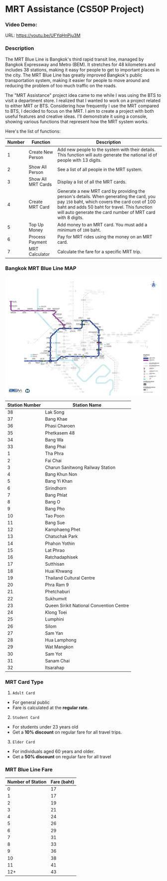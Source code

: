# MRT Assistance (CS50P Project)

### Video Demo: 
URL: https://youtu.be/UFYqHnPju3M 

### Description 

The MRT Blue Line is Bangkok's third rapid transit line, managed by Bangkok Expressway and Metro (BEM). It stretches for 48 kilometers and includes 38 stations, making it easy for people to get to important places in the city. The MRT Blue Line has greatly improved Bangkok's public transportation system, making it easier for people to move around and reducing the problem of too much traffic on the roads.

The "MRT Assistance" project idea came to me while I was using the BTS to visit a department store. I realized that I wanted to work on a project related to either MRT or BTS. Considering how frequently I use the MRT compared to BTS, I decided to focus on the MRT. I aim to create a project with both useful features and creative ideas. I'll demonstrate it using a console, showing various functions that represent how the MRT system works. 

Here's the list of functions:

| Number | Function | Description |
|---|---|---|
| 1 | Create New Person | Add new people to the system with their details. This function will auto generate the national id of people with 13 digits. |
| 2 | Show All Person | See a list of all people in the MRT system. |
| 3 | Show All MRT Cards | Display a list of all the MRT cards. |
| 4 | Create MRT Card | Generate a new MRT card by providing the person's details. When generating the card, you pay `150` baht, which covers the card cost of 100 baht and adds 50 baht for travel. This function will auto generate the card number of MRT card with 8 digits. |
| 5 | Top Up Money | Add money to an MRT card. You must add a minimum of `100` baht.|
| 6 | Process Payment | Pay for MRT rides using the money on an MRT card. |
| 7 | MRT Calculator | Calculate the fare for a specific MRT trip. |

### Bangkok MRT Blue Line MAP
![Example Image](bangkok-mrt-metro-subway-map.webp)

| Station Number | Station Name |
|---|---|
| 38  | Lak Song     |
| 37  | Bang Khae    |
| 36  | Phasi Charoen|
| 35  | Phetkasem 48 |
| 34  | Bang Wa      |
| 33  | Bang Phai    |
| 1   | Tha Phra     |
| 2   | Fai Chai     |
| 3   | Charun Sanitwong Railway Station |
| 4   | Bang Khun Non|
| 5   | Bang Yi Khan |
| 6   | Sirindhorn   |
| 7   | Bang Phlat   |
| 8   | Bang O       |
| 9   | Bang Pho     |
| 10  | Tao Poon     |
| 11  | Bang Sue     |
| 12  | Kamphaeng Phet |
| 13  | Chatuchak Park |
| 14  | Phahon Yothin  |
| 15  | Lat Phrao      |
| 16  | Ratchadaphisek |
| 17  | Sutthisan      |
| 18  | Huai Khwang    |
| 19  | Thailand Cultural Centre|
| 20  | Phra Ram 9  |
| 21  | Phetchaburi |
| 22  | Sukhumvit   |
| 23  | Queen Sirikit National Convention Centre |
| 24  | Klong Toei   |
| 25  | Lumphini     |
| 26  | Silom        |
| 27  | Sam Yan      |
| 28  | Hua Lamphong |
| 29  | Wat Mangkon  |
| 30  | Sam Yot      |
| 31  | Sanam Chai   |
| 32  | Itsarahap    |


### MRT Card Type 

1. `Adult Card`
- For general public
- Fare is calculated at the **regular rate**.

2. `Student Card`
- For students under 23 years old
- Get a **10% discount** on regular fare for all travel trips.
3. `Elder Card`

- For individuals aged 60 years and older.
- Get a **50% discount** on regular fare for all travel 

### MRT Blue Line Fare

| Number of Station | Fare (baht) |
|---|---|
| 0 | 17 | 
| 1 | 17 | 
| 2 | 19 | 
| 3 | 21 | 
| 4 | 24 | 
| 5 | 26 | 
| 6 | 29 | 
| 7 | 31 | 
| 8 | 33 | 
| 9 | 36 | 
| 10 | 38 |  
| 11 | 41 | 
| 12+ | 43 | 

